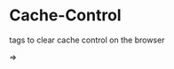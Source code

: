 # Cache-Control

tags to clear cache control on the browser 

=>  <meta http-equiv="Pragma" content="no-cache" />
    <meta http-equiv="Cache-Control" content="no-cache" />
